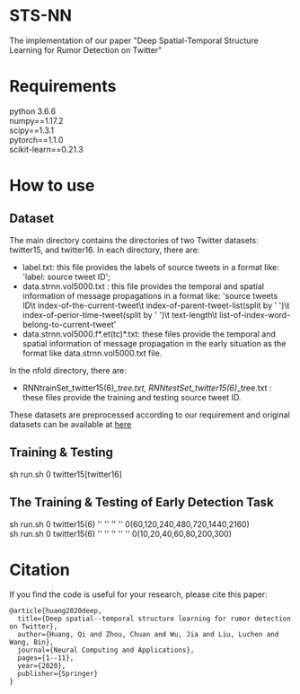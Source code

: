 # STS-NN
The implementation of our paper "Deep Spatial-Temporal Structure Learning for Rumor Detection on Twitter" 

# Requirements
python 3.6.6  
numpy==1.17.2  
scipy==1.3.1  
pytorch==1.1.0  
scikit-learn==0.21.3  
# How to use
## Dataset
The main directory contains the directories of two Twitter datasets: twitter15, and twitter16. In each directory, there are:  
- label.txt: this file provides the labels of source tweets in a format like: 'label: source tweet ID';  
- data.strnn.vol5000.txt : this file provides the temporal and spatial information of message propagations in a format like: 'source tweets ID\t index-of-the-current-tweet\t index-of-parent-tweet-list(split by ' ')\t index-of-perior-time-tweet(split by ' ')\t text-length\t list-of-index-word-belong-to-current-tweet'
- data.strnn.vol5000.f*.et(tc)*.txt: these files provide the temporal and spatial information of message propagation in the early situation as the format like data.strnn.vol5000.txt file.  

In the nfold directory, there are:
- RNNtrainSet_twitter15(6)*_tree.txt, RNNtestSet_twitter15(6)*_tree.txt : these files provide the training and testing source tweet ID.  

These datasets are preprocessed according to our requirement and original datasets can be available at [here](https://www.dropbox.com/s/7ewzdrbelpmrnxu/rumdetect2017.zip?dl=0)

## Training & Testing
sh run.sh 0 twitter15\[twitter16\]

## The Training & Testing of Early Detection Task 
sh run.sh 0 twitter15(6) '' '' '' '' 0(60,120,240,480,720,1440,2160)  
sh run.sh 0 twitter15(6) '' '' '' '' '' 0(10,20,40,60,80,200,300)  
# Citation
If you find the code is useful for your research, please cite this paper:  
<pre><code>@article{huang2020deep,
  title={Deep spatial--temporal structure learning for rumor detection on Twitter},
  author={Huang, Qi and Zhou, Chuan and Wu, Jia and Liu, Luchen and Wang, Bin},
  journal={Neural Computing and Applications},
  pages={1--11},
  year={2020},
  publisher={Springer}
}</code></pre>


